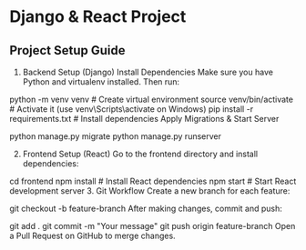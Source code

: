 # Django & React Project

## Project Setup Guide

1. Backend Setup (Django)
Install Dependencies
Make sure you have Python and virtualenv installed. Then run:


  python -m venv venv  # Create virtual environment
  source venv/bin/activate  # Activate it (use venv\Scripts\activate on Windows)
  pip install -r requirements.txt  # Install dependencies
  Apply Migrations & Start Server



  python manage.py migrate
  python manage.py runserver


2. Frontend Setup (React)
Go to the frontend directory and install dependencies:


  cd frontend
  npm install  # Install React dependencies
  npm start  # Start React development server
3. Git Workflow
Create a new branch for each feature:

  git checkout -b feature-branch
After making changes, commit and push:

  git add .
  git commit -m "Your message"
  git push origin feature-branch
Open a Pull Request on GitHub to merge changes.
